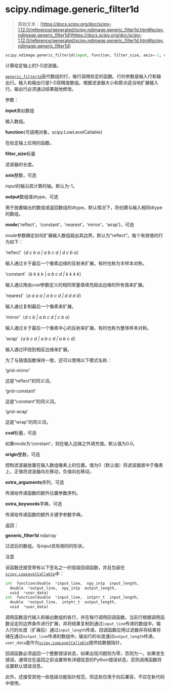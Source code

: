 # scipy.ndimage.generic_filter1d

> 原始文本：[https://docs.scipy.org/doc/scipy-1.12.0/reference/generated/scipy.ndimage.generic_filter1d.html#scipy.ndimage.generic_filter1d](https://docs.scipy.org/doc/scipy-1.12.0/reference/generated/scipy.ndimage.generic_filter1d.html#scipy.ndimage.generic_filter1d)

```py
scipy.ndimage.generic_filter1d(input, function, filter_size, axis=-1, output=None, mode='reflect', cval=0.0, origin=0, extra_arguments=(), extra_keywords=None)
```

计算给定轴上的1-D滤波器。

[`generic_filter1d`](#scipy.ndimage.generic_filter1d "scipy.ndimage.generic_filter1d")迭代数组的行，每行调用给定的函数。行的参数是输入行和输出行。输入和输出行是1-D双精度数组。根据滤波器大小和原点适当地扩展输入行。输出行必须通过结果就地修改。

参数：

**input**类似数组

输入数组。

**function**{可调用对象，scipy.LowLevelCallable}

在给定轴上应用的函数。

**filter_size**标量

滤波器的长度。

**axis**整数，可选

*input*的轴沿其计算的轴。默认为-1。

**output**数组或dtype，可选

用于放置输出的数组或返回数组的dtype。默认情况下，将创建与输入相同dtype的数组。

**mode**{‘reflect’，‘constant’，‘nearest’，‘mirror’，‘wrap’}，可选

*mode*参数确定如何扩展输入数组超出其边界。默认为“reflect”。每个有效值的行为如下：

‘reflect’（*d c b a | a b c d | d c b a*）

输入通过关于最后一个像素边缘的反射来扩展。有时也称为半样本对称。

‘constant’（*k k k k | a b c d | k k k k*）

输入通过用由*cval*参数定义的相同常量值填充超出边缘的所有值来扩展。

‘nearest’（*a a a a | a b c d | d d d d*）

输入通过复制最后一个像素来扩展。

‘mirror’（*d c b | a b c d | c b a*）

输入通过关于最后一个像素中心的反射来扩展。有时也称为整体样本对称。

‘wrap’（*a b c d | a b c d | a b c d*）

输入通过环绕到相反边缘来扩展。

为了与插值函数保持一致，还可以使用以下模式名称：

‘grid-mirror’

这是“reflect”的同义词。

‘grid-constant’

这是“constant”的同义词。

‘grid-wrap’

这是“wrap”的同义词。

**cval**标量，可选

如果*mode*为‘constant’，则在输入边缘之外填充值。默认值为0.0。

**origin**整数，可选

控制滤波器放置在输入数组像素上的位置。值为0（默认值）将滤波器居中于像素上，正值将滤波器向左移动，负值向右移动。

**extra_arguments**序列，可选

传递给传递函数的额外位置参数序列。

**extra_keywords**字典，可选

传递给传递函数的额外关键字参数字典。

返回：

**generic_filter1d** ndarray

过滤后的数组。与*input*具有相同的形状。

注意

该函数还接受带有以下签名之一的低级回调函数，并且包装在[`scipy.LowLevelCallable`](https://docs.scipy.org/doc/scipy.LowLevelCallable.html#scipy.LowLevelCallable "scipy.LowLevelCallable")中：

```py
int  function(double  *input_line,  npy_intp  input_length,
  double  *output_line,  npy_intp  output_length,
  void  *user_data)
int  function(double  *input_line,  intptr_t  input_length,
  double  *output_line,  intptr_t  output_length,
  void  *user_data) 
```

调用函数迭代输入和输出数组的各行，并在每行调用回调函数。当前行根据调用函数设定的边界条件进行扩展，并将结果复制到通过`input_line`传递的数组中。输入行的长度（扩展后）通过`input_length`传递。回调函数应用过滤器并将结果存储在通过`output_line`传递的数组中。输出行的长度通过`output_length`传递。`user_data`是作为[`scipy.LowLevelCallable`](https://docs.scipy.org/doc/scipy.LowLevelCallable.html#scipy.LowLevelCallable "scipy.LowLevelCallable")提供给数据指针。

回调函数必须返回一个整数错误状态，如果出现问题则为零，否则为一。如果发生错误，通常应在返回之前设置带有详细信息的Python错误状态，否则调用函数将设置默认错误消息。

此外，还接受其他一些低级功能指针规范，但这些仅用于向后兼容，不应在新代码中使用。
